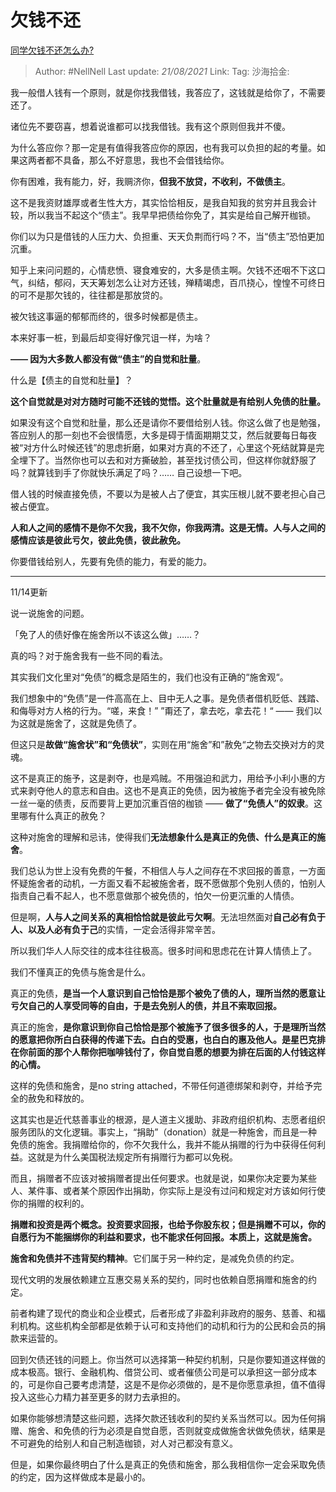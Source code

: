 # 欠钱不还

[同学欠钱不还怎么办?](https://www.zhihu.com/question/302015138/answer/893452852)

> Author: #NellNell
> Last update: *21/08/2021*
> Link:
> Tag:
> 沙海拾金:

我一般借人钱有一个原则，就是你找我借钱，我答应了，这钱就是给你了，不需要还了。

诸位先不要窃喜，想着说谁都可以找我借钱。我有这个原则但我并不傻。

为什么答应你？那一定是有值得我答应你的原因，也有我可以负担的起的考量。如果这两者都不具备，那么不好意思，我也不会借钱给你。

你有困难，我有能力，好，我赒济你，**但我不放贷，不收利，不做债主**。

这不是我资财雄厚或者生性大方，其实恰恰相反，是我自知我的贫穷并且我会计较，所以我当不起这个“债主”。我早早把债给你免了，其实是给自己解开枷锁。

你们以为只是借钱的人压力大、负担重、天天负荆而行吗？不，当“债主”恐怕更加沉重。

知乎上来问问题的，心情悲愤、寝食难安的，大多是债主啊。欠钱不还咽不下这口气，纠结，郁闷，天天筹划怎么让对方还钱，殚精竭虑，百爪挠心，惶惶不可终日的可不是那欠钱的，往往都是那放贷的。

被欠钱这事逼的郁郁而终的，很多时候都是债主。

本来好事一桩，到最后却变得好像咒诅一样，为啥？

**—— 因为大多数人都没有做“债主”的自觉和肚量**。

什么是【债主的自觉和肚量】？

**这个自觉就是对对方随时可能不还钱的觉悟。这个肚量就是有给别人免债的肚量。**

如果没有这个自觉和肚量，那么还是请你不要借给别人钱。你这么做了也是勉强，答应别人的那一刻也不会很情愿，大多是碍于情面期期艾艾，然后就要每日每夜被“对方什么时候还钱”的思虑折磨，如果对方真的不还了，心里这个死结就算是完全埋下了。当然你也可以去和对方撕破脸，甚至找讨债公司，但这样你就舒服了吗？就算钱到手了你就快乐满足了吗？…… 自己设想一下吧。

借人钱的时候直接免债，不要以为是被人占了便宜，其实压根儿就不要老担心自己被占便宜。

**人和人之间的感情不是你不欠我，我不欠你，你我两清。这是无情。人与人之间的感情应该是彼此亏欠，彼此免债，彼此赦免。**

你要借钱给别人，先要有免债的能力，有爱的能力。

---

11/14更新

说一说施舍的问题。

「免了人的债好像在施舍所以不该这么做」……？

真的吗？对于施舍我有一些不同的看法。

其实我们文化里对“免债”的概念是陌生的，我们也没有正确的“施舍观“。

我们想象中的“免债”是一件高高在上、目中无人之事。是免债者借机贬低、践踏、和侮辱对方人格的行为。“嗟，来食！” ”甭还了，拿去吃，拿去花！“ —— 我们以为这就是施舍了，这就是免债了。

但这只是**故做“施舍状”和“免债状”**，实则在用“施舍”和”赦免“之物去交换对方的灵魂。

这不是真正的施予，这是剥夺，也是鸡贼。不用强迫和武力，用给予小利小惠的方式来剥夺他人的意志和自由。这也不是真正的免债，因为被施予者完全没有被免除一丝一毫的债责，反而要背上更加沉重百倍的枷锁 —— **做了“免债人”的奴隶**。这里哪有什么真正的赦免？

这种对施舍的理解和忌讳，使得我们**无法想象什么是真正的免债、什么是真正的施舍**。

我们总认为世上没有免费的午餐，不相信人与人之间存在不求回报的善意，一方面怀疑施舍者的动机，一方面又看不起被施舍者，既不愿做那个免别人债的，怕别人指责自己看不起人，也不愿意做那个被免债的，怕欠一份更沉重的人情债。

但是啊，**人与人之间关系的真相恰恰就是彼此亏欠啊**。无法坦然面对**自己必有负于人、以及人必有负于己**的实情，一定会活得非常辛苦。

所以我们华人人际交往的成本往往极高。很多时间和思虑花在计算人情债上了。

我们不懂真正的免债与施舍是什么。

真正的免债，**是当一个人意识到自己恰恰是那个被免了债的人，理所当然的愿意让亏欠自己的人享受同等的自由，于是去免别人的债，并且不索取回报。**

真正的施舍，**是你意识到你自己恰恰是那个被施予了很多很多的人，于是理所当然的愿意把你所白白获得的传递下去。白白的受惠，也白白的惠及他人。是星巴克排在你前面的那个人帮你把咖啡钱付了，你自觉自愿的想要为排在后面的人付钱这样的心情。**

这样的免债和施舍，是no string attached，不带任何道德绑架和剥夺，并给予完全的赦免和释放的。

这其实也是近代慈善事业的根源，是人道主义援助、非政府组织机构、志愿者组织服务团队的文化逻辑。事实上，“捐助”（donation）就是一种施舍，而且是一种免债的施舍。我捐赠给你的，你不欠我什么，我并不能从捐赠的行为中获得任何利益。这就是为什么美国税法规定所有捐赠行为都可以免税。

而且，捐赠者不应该对被捐赠者提出任何要求。也就是说，如果你决定要为某些人、某件事、或者某个原因作出捐助，你实际上是没有过问和规定对方该如何行使你的捐赠的权利的。

**捐赠和投资是两个概念。投资要求回报，也给予你股东权；但是捐赠不可以，你的自愿行为不能捆绑你的利益和要求，也不能求任何回报。本质上，这就是施舍。**

**施舍和免债并不违背契约精神**。它们属于另一种约定，是减免负债的约定。

现代文明的发展依赖建立互惠交易关系的契约，同时也依赖自愿捐赠和施舍的约定。

前者构建了现代的商业和企业模式，后者形成了非盈利非政府的服务、慈善、和福利机构。这些机构全部都是依赖于认可和支持他们的动机和行为的公民和会员的捐款来运营的。

回到欠债还钱的问题上。你当然可以选择第一种契约机制，只是你要知道这样做的成本极高。银行、金融机构、借贷公司、或者催债公司是可以承担这一部分成本的，可是你自己要考虑清楚，这是不是你必须做的，是不是你愿意承担，值不值得投入这些心力精力甚至更多的财力去承担的。

如果你能够想清楚这些问题，选择欠款还钱收利的契约关系当然可以。因为任何捐赠、施舍、和免债的行为必须是自觉自愿，否则就变成做施舍状做免债状，结果是不可避免的给别人和自己制造枷锁，对人对己都没有意义。

但是，如果你最终明白了什么是真正的免债和施舍，那么我相信你一定会采取免债的约定，因为这样做成本是最小的。
